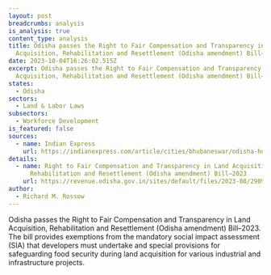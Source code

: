 ```yaml
---
layout: post
breadcrumbs: analysis
is_analysis: true
content_type: analysis
title: Odisha passes the Right to Fair Compensation and Transparency in Land
  Acquisition, Rehabilitation and Resettlement (Odisha amendment) Bill–2023
date: 2023-10-04T16:26:02.515Z
excerpt: Odisha passes the Right to Fair Compensation and Transparency in Land
  Acquisition, Rehabilitation and Resettlement (Odisha amendment) Bill–2023.
states:
  - Odisha
sectors:
  - Land & Labor Laws
subsectors:
  - Workforce Development
is_featured: false
sources:
  - name: Indian Express
    url: https://indianexpress.com/article/cities/bhubaneswar/odisha-house-passes-bill-exempting-mandatory-social-impact-assessment-8959343/
details:
  - name: Right to Fair Compensation and Transparency in Land Acquisition,
      Rehabilitation and Resettlement (Odisha amendment) Bill–2023
    url: https://revenue.odisha.gov.in/sites/default/files/2023-08/29099_14_08_23_0.pdf
author:
  - Richard M. Rossow
---
```

Odisha passes the Right to Fair Compensation and Transparency in Land Acquisition, Rehabilitation and Resettlement (Odisha amendment) Bill–2023. The bill provides exemptions from the mandatory social impact assessment (SIA) that developers must undertake and special provisions for safeguarding food security during land acquisition for various industrial and infrastructure projects.